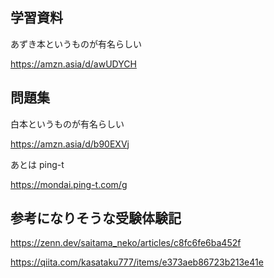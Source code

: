 ## 学習資料
あずき本というものが有名らしい

https://amzn.asia/d/awUDYCH

## 問題集
白本というものが有名らしい

https://amzn.asia/d/b90EXVj

あとは ping-t 

https://mondai.ping-t.com/g

## 参考になりそうな受験体験記

https://zenn.dev/saitama_neko/articles/c8fc6fe6ba452f

https://qiita.com/kasataku777/items/e373aeb86723b213e41e
